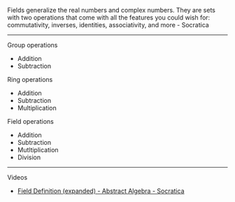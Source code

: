 Fields generalize the real numbers and complex numbers.  They are sets with two operations that come with all the features you could wish for: commutativity, inverses, identities, associativity, and more - Socratica

- - - -
Group operations
* Addition
* Subtraction

Ring operations
* Addition
* Subtraction
* Multiplication
   
Field operations
* Addition
* Subtraction
* Mutltiplication
* Division

- - - -

Videos
* [Field Definition (expanded) - Abstract Algebra - Socratica](https://youtu.be/KCSZ4QhOw0I?si=HXnCGRsIlST-bPyI)

